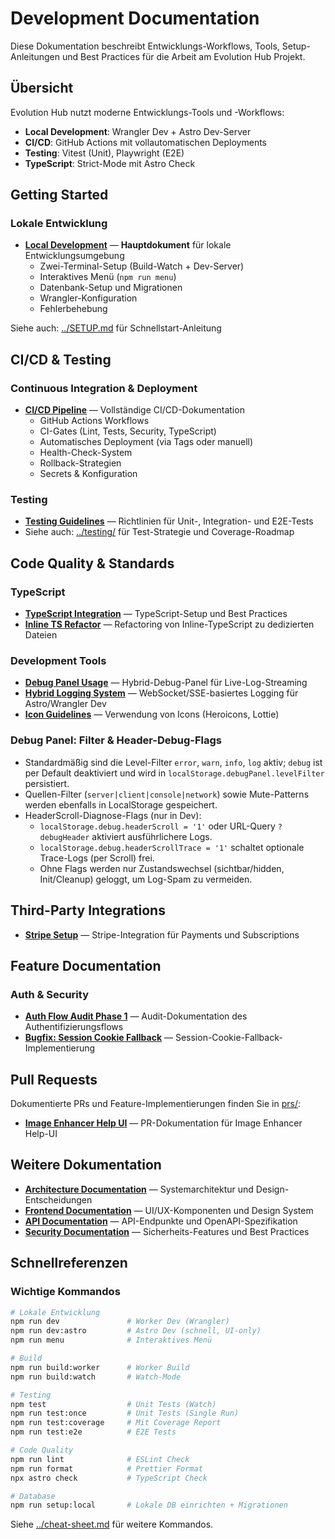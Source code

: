 # Development Documentation

Diese Dokumentation beschreibt Entwicklungs-Workflows, Tools, Setup-Anleitungen und Best Practices für die Arbeit am Evolution Hub Projekt.

## Übersicht

Evolution Hub nutzt moderne Entwicklungs-Tools und -Workflows:
- **Local Development**: Wrangler Dev + Astro Dev-Server
- **CI/CD**: GitHub Actions mit vollautomatischen Deployments
- **Testing**: Vitest (Unit), Playwright (E2E)
- **TypeScript**: Strict-Mode mit Astro Check

## Getting Started

### Lokale Entwicklung

- **[Local Development](./local-development.md)** — **Hauptdokument** für lokale Entwicklungsumgebung
  - Zwei-Terminal-Setup (Build-Watch + Dev-Server)
  - Interaktives Menü (`npm run menu`)
  - Datenbank-Setup und Migrationen
  - Wrangler-Konfiguration
  - Fehlerbehebung

Siehe auch: [../SETUP.md](../SETUP.md) für Schnellstart-Anleitung

## CI/CD & Testing

### Continuous Integration & Deployment

- **[CI/CD Pipeline](./ci-cd.md)** — Vollständige CI/CD-Dokumentation
  - GitHub Actions Workflows
  - CI-Gates (Lint, Tests, Security, TypeScript)
  - Automatisches Deployment (via Tags oder manuell)
  - Health-Check-System
  - Rollback-Strategien
  - Secrets & Konfiguration

### Testing

- **[Testing Guidelines](./testing-guidelines.md)** — Richtlinien für Unit-, Integration- und E2E-Tests
- Siehe auch: [../testing/](../testing/) für Test-Strategie und Coverage-Roadmap

## Code Quality & Standards

### TypeScript

- **[TypeScript Integration](./typescript-integration.md)** — TypeScript-Setup und Best Practices
- **[Inline TS Refactor](./inline-ts-refactor.md)** — Refactoring von Inline-TypeScript zu dedizierten Dateien

### Development Tools

- **[Debug Panel Usage](./debug-panel-usage.md)** — Hybrid-Debug-Panel für Live-Log-Streaming
- **[Hybrid Logging System](./hybrid-logging-system.md)** — WebSocket/SSE-basiertes Logging für Astro/Wrangler Dev
- **[Icon Guidelines](./icon-guidelines.md)** — Verwendung von Icons (Heroicons, Lottie)

### Debug Panel: Filter & Header-Debug-Flags

- Standardmäßig sind die Level-Filter `error`, `warn`, `info`, `log` aktiv; `debug` ist per Default deaktiviert und wird in `localStorage.debugPanel.levelFilter` persistiert.
- Quellen-Filter (`server|client|console|network`) sowie Mute-Patterns werden ebenfalls in LocalStorage gespeichert.
- HeaderScroll-Diagnose-Flags (nur in Dev):
  - `localStorage.debug.headerScroll = '1'` oder URL-Query `?debugHeader` aktiviert ausführlichere Logs.
  - `localStorage.debug.headerScrollTrace = '1'` schaltet optionale Trace-Logs (per Scroll) frei.
  - Ohne Flags werden nur Zustandswechsel (sichtbar/hidden, Init/Cleanup) geloggt, um Log-Spam zu vermeiden.

## Third-Party Integrations

- **[Stripe Setup](./stripe-setup.md)** — Stripe-Integration für Payments und Subscriptions

## Feature Documentation

### Auth & Security

- **[Auth Flow Audit Phase 1](./auth-flow-audit-phase1.md)** — Audit-Dokumentation des Authentifizierungsflows
- **[Bugfix: Session Cookie Fallback](./bugfix-session-cookie-fallback.md)** — Session-Cookie-Fallback-Implementierung

## Pull Requests

Dokumentierte PRs und Feature-Implementierungen finden Sie in [prs/](./prs/):

- **[Image Enhancer Help UI](./prs/imag-enhancer-help-ui.md)** — PR-Dokumentation für Image Enhancer Help-UI

## Weitere Dokumentation

- **[Architecture Documentation](../architecture/)** — Systemarchitektur und Design-Entscheidungen
- **[Frontend Documentation](../frontend/)** — UI/UX-Komponenten und Design System
- **[API Documentation](../api/)** — API-Endpunkte und OpenAPI-Spezifikation
- **[Security Documentation](../security/)** — Sicherheits-Features und Best Practices

## Schnellreferenzen

### Wichtige Kommandos

```bash
# Lokale Entwicklung
npm run dev               # Worker Dev (Wrangler)
npm run dev:astro         # Astro Dev (schnell, UI-only)
npm run menu              # Interaktives Menü

# Build
npm run build:worker      # Worker Build
npm run build:watch       # Watch-Mode

# Testing
npm test                  # Unit Tests (Watch)
npm run test:once         # Unit Tests (Single Run)
npm run test:coverage     # Mit Coverage Report
npm run test:e2e          # E2E Tests

# Code Quality
npm run lint              # ESLint Check
npm run format            # Prettier Format
npx astro check           # TypeScript Check

# Database
npm run setup:local       # Lokale DB einrichten + Migrationen
```

Siehe [../cheat-sheet.md](../cheat-sheet.md) für weitere Kommandos.
